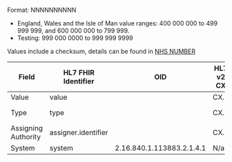 Format: NNNNNNNNNN
- England, Wales and the Isle of Man value ranges: 400 000 000 to 499 999 999, and 600 000 000 to 799 999.
- Testing: 999 000 0000 to 999 999 9999

Values include a checksum, details can be found in [NHS NUMBER](https://www.datadictionary.nhs.uk/attributes/nhs_number.html)

| Field               | HL7 FHIR Identifier | OID                       | HL7 v2 CX | HL7 FHIR Example                                 | HL7 v2 Example |
|---------------------|---------------------|---------------------------|-----------|--------------------------------------------------|----------------|
| Value               | value               |                           | CX.1      | 9449305552                                       | 9449305552     |
| Type                | type                |                           | CX.5      | http://terminology.hl7.org/CodeSystem/v2-0203#NH | NH             |
| Assigning Authority | assigner.identifier |                           | CX.6      |                                                  | NHS            |
| System              | system              | 2.16.840.1.113883.2.1.4.1 | N/a       | https://fhir.nhs.uk/Id/nhs-number                | N/a            |
